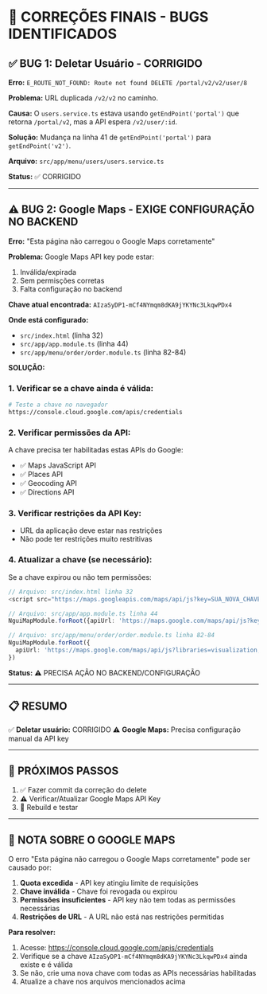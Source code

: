 # 🔧 CORREÇÕES FINAIS - BUGS IDENTIFICADOS

## ✅ BUG 1: Deletar Usuário - CORRIGIDO

**Erro:** `E_ROUTE_NOT_FOUND: Route not found DELETE /portal/v2/v2/user/8`

**Problema:** URL duplicada `/v2/v2` no caminho.

**Causa:** O `users.service.ts` estava usando `getEndPoint('portal')` que retorna `/portal/v2`, mas a API espera `/v2/user/:id`.

**Solução:** Mudança na linha 41 de `getEndPoint('portal')` para `getEndPoint('v2')`.

**Arquivo:** `src/app/menu/users/users.service.ts`

**Status:** ✅ CORRIGIDO

---

## ⚠️ BUG 2: Google Maps - EXIGE CONFIGURAÇÃO NO BACKEND

**Erro:** "Esta página não carregou o Google Maps corretamente"

**Problema:** Google Maps API key pode estar:
1. Inválida/expirada
2. Sem permisções corretas
3. Falta configuração no backend

**Chave atual encontrada:** `AIzaSyDP1-mCf4NYmqm8dKA9jYKYNc3LkqwPDx4`

**Onde está configurado:**
- `src/index.html` (linha 32)
- `src/app/app.module.ts` (linha 44)
- `src/app/menu/order/order.module.ts` (linha 82-84)

**SOLUÇÃO:**

### 1. Verificar se a chave ainda é válida:
```bash
# Teste a chave no navegador
https://console.cloud.google.com/apis/credentials
```

### 2. Verificar permissões da API:
A chave precisa ter habilitadas estas APIs do Google:
- ✅ Maps JavaScript API
- ✅ Places API
- ✅ Geocoding API
- ✅ Directions API

### 3. Verificar restrições da API Key:
- URL da aplicação deve estar nas restrições
- Não pode ter restrições muito restritivas

### 4. Atualizar a chave (se necessário):
Se a chave expirou ou não tem permissões:

```typescript
// Arquivo: src/index.html linha 32
<script src="https://maps.googleapis.com/maps/api/js?key=SUA_NOVA_CHAVE&libraries=&v=weekly" async></script>

// Arquivo: src/app/app.module.ts linha 44
NguiMapModule.forRoot({apiUrl: 'https://maps.google.com/maps/api/js?key=SUA_NOVA_CHAVE'})

// Arquivo: src/app/menu/order/order.module.ts linha 82-84
NguiMapModule.forRoot({
  apiUrl: 'https://maps.google.com/maps/api/js?libraries=visualization,places,drawing&key=SUA_NOVA_CHAVE'
})
```

**Status:** ⚠️ PRECISA AÇÃO NO BACKEND/CONFIGURAÇÃO

---

## 📋 RESUMO

✅ **Deletar usuário:** CORRIGIDO
⚠️ **Google Maps:** Precisa configuração manual da API key

---

## 🎯 PRÓXIMOS PASSOS

1. ✅ Fazer commit da correção do delete
2. ⚠️ Verificar/Atualizar Google Maps API Key
3. 🔄 Rebuild e testar

---

## 📝 NOTA SOBRE O GOOGLE MAPS

O erro "Esta página não carregou o Google Maps corretamente" pode ser causado por:

1. **Quota excedida** - API key atingiu limite de requisições
2. **Chave inválida** - Chave foi revogada ou expirou
3. **Permissões insuficientes** - API key não tem todas as permissões necessárias
4. **Restrições de URL** - A URL não está nas restrições permitidas

**Para resolver:**
1. Acesse: https://console.cloud.google.com/apis/credentials
2. Verifique se a chave `AIzaSyDP1-mCf4NYmqm8dKA9jYKYNc3LkqwPDx4` ainda existe e é válida
3. Se não, crie uma nova chave com todas as APIs necessárias habilitadas
4. Atualize a chave nos arquivos mencionados acima

